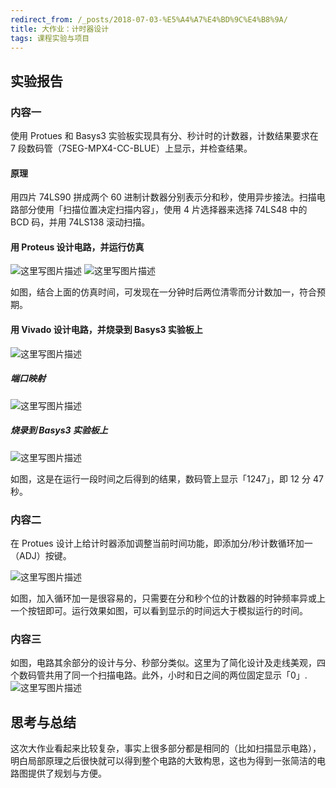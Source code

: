 ```yaml
---
redirect_from: /_posts/2018-07-03-%E5%A4%A7%E4%BD%9C%E4%B8%9A/
title: 大作业：计时器设计
tags: 课程实验与项目
---
```


## 实验报告

### 内容一

使用 Protues 和 Basys3 实验板实现具有分、秒计时的计数器，计数结果要求在 7 段数码管（7SEG-MPX4-CC-BLUE）上显示，并检查结果。

#### 原理

用四片 74LS90 拼成两个 60 进制计数器分别表示分和秒，使用异步接法。扫描电路部分使用「扫描位置决定扫描内容」，使用 4 片选择器来选择 74LS48 中的 BCD 码，并用 74LS138 滚动扫描。

#### 用 Proteus 设计电路，并运行仿真

![这里写图片描述](https://img-blog.csdn.net/20180608185925700)
![这里写图片描述](https://img-blog.csdn.net/20180608185955668)

如图，结合上面的仿真时间，可发现在一分钟时后两位清零而分计数加一，符合预期。

#### 用 Vivado 设计电路，并烧录到 Basys3 实验板上

![这里写图片描述](https://img-blog.csdn.net/20180608235616865)

##### 端口映射

![这里写图片描述](https://img-blog.csdn.net/20180608235632193)

##### 烧录到 Basys3 实验板上

![这里写图片描述](https://img-blog.csdn.net/20180608235050252)

如图，这是在运行一段时间之后得到的结果，数码管上显示「1247」，即 12 分 47 秒。

### 内容二

在 Protues 设计上给计时器添加调整当前时间功能，即添加分/秒计数循环加一（ADJ）按键。

![这里写图片描述](https://img-blog.csdn.net/20180608205808694)

如图，加入循环加一是很容易的，只需要在分和秒个位的计数器的时钟频率异或上一个按钮即可。运行效果如图，可以看到显示的时间远大于模拟运行的时间。

### 内容三

如图，电路其余部分的设计与分、秒部分类似。这里为了简化设计及走线美观，四个数码管共用了同一个扫描电路。此外，小时和日之间的两位固定显示「0」.
![这里写图片描述](https://img-blog.csdn.net/20180609002544630)

## 思考与总结

这次大作业看起来比较复杂，事实上很多部分都是相同的（比如扫描显示电路），明白局部原理之后很快就可以得到整个电路的大致构思，这也为得到一张简洁的电路图提供了规划与方便。
